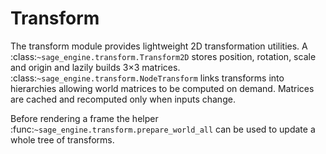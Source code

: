 # Transform

The transform module provides lightweight 2D transformation utilities.  A
:class:`~sage_engine.transform.Transform2D` stores position, rotation, scale and
origin and lazily builds 3×3 matrices.  :class:`~sage_engine.transform.NodeTransform`
links transforms into hierarchies allowing world matrices to be computed on
demand.  Matrices are cached and recomputed only when inputs change.

Before rendering a frame the helper :func:`~sage_engine.transform.prepare_world_all`
can be used to update a whole tree of transforms.
